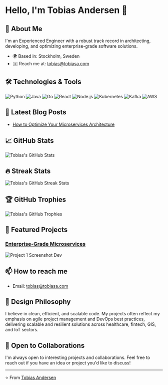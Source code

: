 # Hello, I'm Tobias Andersen 👋

## 🚀 About Me

I'm an Experienced Engineer with a robust track record in architecting, developing, and optimizing enterprise-grade software solutions.

- 🌍  Based in: Stockholm, Sweden
- ✉️  Reach me at: [tobias@tobiasa.com](mailto:tobias@tobiasa.com)

## 🛠️ Technologies & Tools

![Python](https://img.shields.io/badge/-Python-333333?style=flat&logo=python)
![Java](https://img.shields.io/badge/-Java-333333?style=flat&logo=java)
![Go](https://img.shields.io/badge/-Go-333333?style=flat&logo=go)
![React](https://img.shields.io/badge/-React-333333?style=flat&logo=react)
![Node.js](https://img.shields.io/badge/-Node.js-333333?style=flat&logo=node.js)
![Kubernetes](https://img.shields.io/badge/-Kubernetes-333333?style=flat&logo=kubernetes)
![Kafka](https://img.shields.io/badge/-Kafka-333333?style=flat&logo=apache-kafka)
![AWS](https://img.shields.io/badge/-AWS-333333?style=flat&logo=amazon-aws)

## 📝 Latest Blog Posts

- [How to Optimize Your Microservices Architecture](https://your-blog-url.com/post-1)

## 📈 GitHub Stats

![Tobias's GitHub Stats](https://github-readme-stats.vercel.app/api?username=ta543&show_icons=true&theme=radical)

## 🔥 Streak Stats

![Tobias's GitHub Streak Stats](https://github-readme-streak-stats.herokuapp.com/?user=ta543&theme=radical)

## 🏆 GitHub Trophies

![Tobias's GitHub Trophies](https://github-profile-trophy.vercel.app/?username=ta543&theme=radical)

## 🌟 Featured Projects

### [Enterprise-Grade Microservices](https://github.com/your-github-username/project-1)
![Project 1 Screenshot](https://your-project-screenshot-url.com)
Dev

## 📫 How to reach me

- Email: [tobias@tobiasa.com](mailto:tobias@tobiasa.com)

## 🎨 Design Philosophy

I believe in clean, efficient, and scalable code. My projects often reflect my emphasis on agile project management and DevOps best practices, delivering scalable and resilient solutions across healthcare, fintech, GIS, and IoT sectors.

## 🤝 Open to Collaborations

I'm always open to interesting projects and collaborations. Feel free to reach out if you have an idea or project you'd like to discuss!

---

⭐️ From [Tobias Andersen](https://github.com/ta543)
